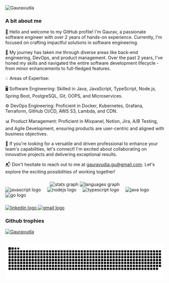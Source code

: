 <p align="left"> <img src="https://komarev.com/ghpvc/?username=Gauravudia&label=Profile%20views&color=0e75b6&style=flat" alt="Gauravudia" /> </p>
<h3 align="left">A bit about me</h3>
👋 Hello and welcome to my GitHub profile! I'm Gaurav, a passionate software engineer with over 2 years of hands-on experience. Currently, I'm focused on crafting impactful solutions in software engineering.

🚀 My journey has taken me through diverse areas like back-end engineering, DevOps, and product management. Over the past 2 years, I've honed my skills and navigated the entire software development lifecycle - from minor enhancements to full-fledged features.

💡 Areas of Expertise:

🖥️ Software Engineering: Skilled in Java, JavaScript, TypeScript, Node.js, Spring Boot, PostgreSQL, Git, OOPS, and Microservices.

⚙️ DevOps Engineering: Proficient in Docker, Kubernetes, Grafana, Terraform, GitHub CI/CD, AWS S3, Lambda, and CDN.

📊 Product Management: Proficient in Mixpanel, Notion, Jira, A/B Testing, and Agile Development, ensuring products are user-centric and aligned with business objectives.

🤝 If you're looking for a versatile and driven professional to enhance your team's capabilities, let's connect! I'm excited about collaborating on innovative projects and delivering exceptional results.

📬 Don't hesitate to reach out to me at gauravudia.gu@gmail.com. Let's explore the exciting possibilities of working together!

###

<div align="center">
  <img src="https://github-readme-stats.vercel.app/api?username=Gauravudia
&hide_title=false&hide_rank=false&show_icons=true&include_all_commits=true&count_private=true&disable_animations=false&theme=dracula&locale=en&hide_border=false" height="150" alt="stats graph"  />
  <img src="https://github-readme-stats.vercel.app/api/top-langs?username=Gauravudia&locale=en&hide_title=false&layout=compact&card_width=320&langs_count=5&theme=dracula&hide_border=false" height="150" alt="languages graph"  />
</div>

<div align="left">
  <img src="https://cdn.jsdelivr.net/gh/devicons/devicon/icons/javascript/javascript-original.svg" height="30" alt="javascript logo"  />
  <img width="12" />
  <img src="https://cdn.jsdelivr.net/gh/devicons/devicon/icons/nodejs/nodejs-original.svg" height="30" alt="nodejs logo"  />
  <img width="12" />
  <img src="https://cdn.jsdelivr.net/gh/devicons/devicon/icons/typescript/typescript-original.svg" height="30" alt="typescript logo"  />
  <img width="12" />
  <img src="https://cdn.jsdelivr.net/gh/devicons/devicon/icons/java/java-original.svg" height="30" alt="java logo"  />
  <img width="12" />
  <img src="https://cdn.jsdelivr.net/gh/devicons/devicon/icons/go/go-original.svg" height="30" alt="go logo"  />
</div>

###

<div align="left">
  <a href="www.linkedin.com/in/gaurav-udia-7524581b5">
    <img src="https://img.shields.io/static/v1?message=LinkedIn&logo=linkedin&label=&color=0077B5&logoColor=white&labelColor=&style=for-the-badge" height="35" alt="linkedin logo" />
  </a>
  <a href="gauravudia.gu@gmail.com">
    <img src="https://img.shields.io/static/v1?message=Gmail&logo=gmail&label=&color=D14836&logoColor=white&labelColor=&style=for-the-badge" height="35" alt="gmail logo" />
  </a>
</div>

###

<h3 align="left">Github trophies</h3>
<p align="left"> <a href="https://github.com/ryo-ma/github-profile-trophy"><img src="https://github-profile-trophy.vercel.app/?username=Gauravudia" alt="Gauravudia" /></a> </p>


<br clear="both">

<img src="https://raw.githubusercontent.com/Gauravudia/Gauravudia/output/snake.svg" alt="Snake animation" />

###
